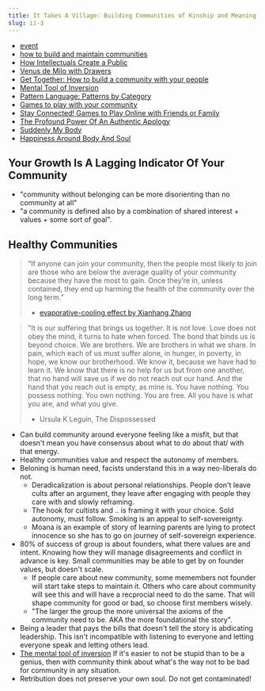 ```yaml
---
title: It Takes A Village: Building Communities of Kinship and Meaning - ii Salon
slug: ii-3
---
```


- [event](https://www.eventbrite.co.uk/e/it-takes-a-village-building-communities-of-kinship-and-meaning-ii-salon-tickets-127550245217)
- [how to build and maintain communities](https://www.visakanv.com/blog/communities/)
- [How Intellectuals Create a Public](https://www.chronicle.com/article/how-intellectuals-create-a-public)
- [Venus de Milo with Drawers](https://www.artic.edu/artworks/185184/venus-de-milo-with-drawers)
- [Get Together: How to build a community with your people](https://www.amazon.com/Get-Together-build-community-people/dp/1732265194)
- [Mental Tool of Inversion](https://fs.blog/2013/10/inversion/)
- [Pattern Language: Patterns by Category](https://groupworksdeck.org/patterns_by_category)
- [Games to play with your community](https://groupworksdeck.org/patterns_by_category)
- [Stay Connected! Games to Play Online with Friends or Family](https://gemhlab.com/blog/gaming/games-you-can-play-while-quarantined/)
- [The Profound Power Of An Authentic Apology](https://www.ted.com/talks/eve_ensler_the_profound_power_of_an_authentic_apology?language=en)
- [Suddenly My Body](https://www.ted.com/talks/eve_ensler_suddenly_my_body?language=en)
- [Happiness Around Body And Soul](https://www.ted.com/talks/eve_ensler_happiness_in_body_and_soul/transcript?language=en)

## Your Growth Is A Lagging Indicator Of Your Community

- "community without belonging can be more disorienting than no community at all"
- "a community is defined also by a combination of shared interest + values + some sort of goal".

## Healthy Communities

>   “If anyone can join your community, then the people most likely to join are those who are below the average quality of your community because they have the most to gain. Once they’re in, unless contained, they end up harming the health of the community over the long term.”
> - [ evaporative-cooling effect by Xianhang Zhang](https://web.archive.org/web/20101012105003/http://blog.bumblebeelabs.com/social-software-sundays-2-the-evaporative-cooling-effect/)

>"It is our suffering that brings us together. It is not love. Love does not obey the mind, it turns to hate when forced. The bond that binds us is beyond choice. We are brothers. We are brothers in what we share. In pain, which each of us must suffer alone, in hunger, in poverty, in hope, we know our brotherhood. We know it, because we have had to learn it. We know that there is no help for us but from one another, that no hand will save us if we do not reach out our hand. And the hand that you reach out is empty, as mine is. You have nothing. You possess nothing. You own nothing. You are free. All you have is what you are, and what you give.
> - Ursula K Leguin, The Dispossessed

- Can build community around everyone feeling like a misfit, but that doesn't mean you have consensus about what to do about that/ with that energy. 
- Healthy communities value and respect the autonomy of members. 
- Beloning is  human need, facists understand this in a way neo-liberals do not.
  - Deradicalization is about personal relationships. People don't leave cults after an argument, they leave after engaging with people they care with and slowly reframing.
  - The hook for cultists and .. is framing it with your choice. Sold autonomy, must follow. Smoking is an appeal to self-sovereignty.
  - Moana is an example of story of learning parents are lying to protect innocence so she has to go on journey of self-sovereign experience.
- 80% of success of group is about founders, what there values are and intent. Knowing how they will manage disagreements and conflict in advance is key. Small communities may be able to get by on founder values, but doesn't scale.
  - If people care about new community, some memembers not founder will start take steps to maintain it. Others who care about community will see this and will have a recprocial need to do the same. That will shape community for good or bad, so choose first members wisely.
  - "The larger the group the more universal the axioms of the community need to be. AKA the more foundational the story".
- Being a leader that pays the bills that doesn't tell the story is abdicating leadership. This isn't incompatible with listening to everyone and letting everyone speak and letting others lead.
- [The mental tool of inversion](https://fs.blog/2013/10/inversion/) If it's easier to not be stupid than to be a genius, then with community think about what's the way not to be bad for community in any situation.
- Retribution does not preserve your own soul. Do not get contaminated!
